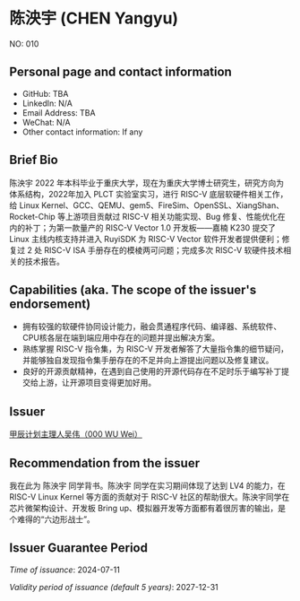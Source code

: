 # 陈泱宇 (CHEN Yangyu)

NO: 010

## Personal page and contact information

- GitHub: TBA
- LinkedIn: N/A
- Email Address: TBA
- WeChat: N/A
- Other contact information: If any

## Brief Bio

陈泱宇 2022 年本科毕业于重庆大学，现在为重庆大学博士研究生，研究方向为体系结构，2022年加入 PLCT 实验室实习，进行 RISC-V 底层软硬件相关工作，给 Linux Kernel、GCC、QEMU、gem5、FireSim、OpenSSL、XiangShan、Rocket-Chip 等上游项目贡献过 RISC-V 相关功能实现、Bug 修复、性能优化在内的补丁；为第一款量产的 RISC-V Vector 1.0 开发板——嘉楠 K230 提交了 Linux 主线内核支持并进入 RuyiSDK 为 RISC-V Vector 软件开发者提供便利；修复过 2 处 RISC-V ISA 手册存在的模棱两可问题；完成多次 RISC-V 软硬件技术相关的技术报告。


## Capabilities (aka. The scope of the issuer's endorsement)

- 拥有较强的软硬件协同设计能力，融会贯通程序代码、编译器、系统软件、CPU核各层在端到端应用中存在的问题并提出解决方案。
- 熟练掌握 RISC-V 指令集，为 RISC-V 开发者解答了大量指令集的细节疑问，并能够独自发现指令集手册存在的不足并向上游提出问题以及修复建议。
- 良好的开源贡献精神，在遇到自己使用的开源代码存在不足时乐于编写补丁提交给上游，让开源项目变得更加好用。

## Issuer

[甲辰计划主理人吴伟（000 WU Wei）](./000-WU-WEI.md)

## Recommendation from the issuer

我在此为 陈泱宇 同学背书。陈泱宇 同学在实习期间体现了达到 LV4 的能力，在 RISC-V Linux Kernel 等方面的贡献对于 RISC-V 社区的帮助很大。陈泱宇同学在芯片微架构设计、开发板 Bring up、模拟器开发等方面都有着很厉害的输出，是个难得的“六边形战士”。

## Issuer Guarantee Period

*Time of issuance*: 2024-07-11

*Validity period of issuance (default 5 years)*: 2027-12-31
